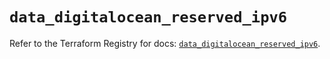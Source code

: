 # `data_digitalocean_reserved_ipv6`

Refer to the Terraform Registry for docs: [`data_digitalocean_reserved_ipv6`](https://registry.terraform.io/providers/digitalocean/digitalocean/2.67.0/docs/data-sources/reserved_ipv6).
